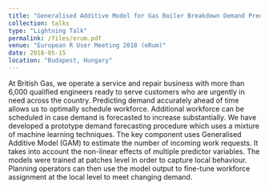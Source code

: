 ```yaml
---
title: "Generalised Additive Model for Gas Boiler Breakdown Demand Prediction"
collection: talks
type: "Lightning Talk"
permalink: /files/erum.pdf
venue: "European R User Meeting 2018 (eRum)"
date: 2018-05-15
location: "Budapest, Hungary"
---
```


At British Gas, we operate a service and repair business with more than 6,000 qualified engineers ready to serve customers who are urgently in need across the country. Predicting demand accurately ahead of time allows us to optimally schedule workforce. Additional workforce can be scheduled in case demand is forecasted to increase substantially. We have developed a prototype demand forecasting procedure which uses a mixture of machine learning techniques. The key component uses Generalised Additive Model (GAM) to estimate the number of incoming work requests. It takes into account the non-linear effects of multiple predictor variables. The models were trained at patches level in order to capture local behaviour. Planning operators can then use the model output to fine-tune workforce assignment at the local level to meet changing demand.

